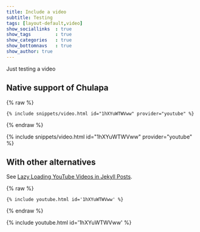 ```yaml
---
title: Include a video
subtitle: Testing
tags: [layout-default,video]
show_sociallinks  : true
show_tags         : true
show_categories   : true
show_bottomnavs   : true
show_author: true
---
```


Just testing a video

## Native support of <span class="chulapa">Chulapa</span>


{% raw %}
```
{% include snippets/video.html id="1hXYuWTWVww" provider="youtube" %}
```
{% endraw %}


{% include snippets/video.html id="1hXYuWTWVww" provider="youtube" %}

## With other alternatives

See [Lazy Loading YouTube Videos in Jekyll Posts](https://github.com/alfurka/jekyll-embed-youtube-lazy-load).


{% raw %}
```
{% include youtube.html id='1hXYuWTWVww' %}
```
{% endraw %}

{% include youtube.html id='1hXYuWTWVww' %}
